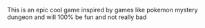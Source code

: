 This is an epic cool game inspired by games like pokemon mystery dungeon and will 100% be fun and not really bad
